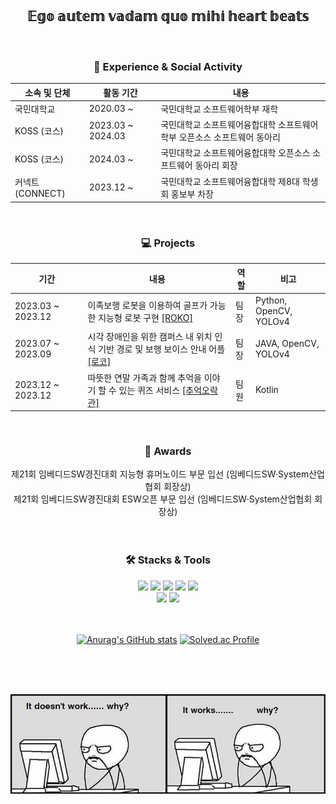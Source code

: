 
<br/>
<br/>

<h2 align='center' font-size='50px'> 𝔼𝕘𝕠 𝕒𝕦𝕥𝕖𝕞 𝕧𝕒𝕕𝕒𝕞 𝕢𝕦𝕠 𝕞𝕚𝕙𝕚 𝕙𝕖𝕒𝕣𝕥 𝕓𝕖𝕒𝕥𝕤</h2>

<br/>

<h3 align='center'>🏫 Experience & Social Activity</h3>

<div align='center'>
  
|소속 및 단체|활동 기간|내용|
|---|---|---|
|국민대학교|2020.03 ~|국민대학교 소프트웨어학부 재학|
|KOSS (코스)|2023.03 ~ 2024.03|국민대학교 소프트웨어융합대학 소프트웨어학부 오픈소스 소프트웨어 동아리|
|KOSS (코스)|2024.03 ~ |국민대학교 소프트웨어융합대학 오픈소스 소프트웨어 동아리 회장|
|커넥트 (CONNECT)|2023.12 ~|국민대학교 소프트웨어융합대학 제8대 학생회 홍보부 차장|

</div>

<br/>

<h3 align='center'>💻 Projects </h3>

<div align='center'>
  
| 기간 | 내용 | 역할 | 비고 | 
| --- | --- | --- | --- |
| 2023.03 ~ 2023.12　|이족보행 로봇을 이용하여 골프가 가능한 지능형 로봇 구현 <a href="https://github.com/KOSS-ROKO/Team_RoKo_2020">[ROKO]</a>| 팀장 | Python, OpenCV, YOLOv4 | 
| 2023.07 ~ 2023.09　|시각 장애인을 위한 캠퍼스 내 위치 인식 기반 경로 및 보행 보이스 안내 어플 <a href="https://github.com/ddugel3/Open-SW-Developer-Contest">[로코]</a>| 팀장 | JAVA, OpenCV, YOLOv4  |
| 2023.12 ~ 2023.12　|따뜻한 연말 가족과 함께 추억을 이야기 할 수 있는 퀴즈 서비스 <a href="https://github.com/ddugel3/COKOTHON-Android">[추억오락관]</a>| 팀원 | Kotlin | 

</div>

<br/>

<h3 align='center'>🥇 Awards</h3>
<div align='center'>
<d> 제21회 임베디드SW경진대회 지능형 휴머노이드 부문 입선 (임베디드SW·System산업협회 회장상) </d>
<br/>
<d> 제21회 임베디드SW경진대회 ESW오픈 부문 입선 (임베디드SW·System산업협회 회장상)</d>
<br/>
  
</div>

<br/>
<br/>

<h3 align='center'>🛠️ Stacks & Tools</h3>
<div align='center'>
  <img src="https://img.shields.io/badge/C-A8B9CC?style=for-the-badge&logo=C&logoColor=black"/>
  <img src="https://img.shields.io/badge/C++-00599C?style=for-the-badge&logo=cplusplus&logoColor=black"/>
  <img src="https://img.shields.io/badge/Python-3776AB?style=for-the-badge&logo=python&logoColor=black"/>
  <img src="https://img.shields.io/badge/Java-007396?style=for-the-badge&logo=OpenJDK&logoColor=white"/>
  <img src="https://img.shields.io/badge/opencv-C3EE8?style=for-the-badge&logo=opencv&logoColor=white"/>
</div>
<div align='center'>
  <img src="https://img.shields.io/badge/Visual Studio Code-007ACC?style=for-the-badge&logo=Visual Studio Code&logoColor=white"/>
  <img src="https://img.shields.io/badge/Android Studio-3DDC84?style=for-the-badge&logo=Android Studio&logoColor=white"/>
  
</div>


<br/>
<br/>

<div align='center'>
  
[![Anurag's GitHub stats](https://github-readme-stats.vercel.app/api?username=ddugel3)](https://github.com/anuraghazra/github-readme-stats)
[![Solved.ac Profile](http://mazassumnida.wtf/api/v2/generate_badge?boj=ddugel3)](https://solved.ac/ddugel3/)

</div>

<br/>
<br/>
<br/>

<div align='center'>
  
![](https://github.com/ddugel3/ddugel3/blob/main/a.png)

</div>

